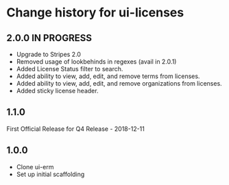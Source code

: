 # Change history for ui-licenses

## 2.0.0 IN PROGRESS
* Upgrade to Stripes 2.0
* Removed usage of lookbehinds in regexes (avail in 2.0.1)
* Added License Status filter to search.
* Added ability to view, add, edit, and remove terms from licenses.
* Added ability to view, add, edit, and remove organizations from licenses.
* Added sticky license header.

## 1.1.0
First Official Release for Q4 Release - 2018-12-11

## 1.0.0
* Clone ui-erm
* Set up initial scaffolding
